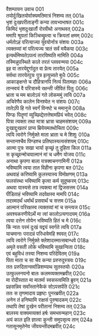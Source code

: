 वैशम्पायन उवाच	001  
तयोर्दुःखितयोर्वाक्यमतिमात्रं निशम्य तत्	001a  
भृशं दुःखपरीताङ्गी कन्या तावभ्यभाषत	001c  
किमिदं भृशदुःखार्तौ रोरवीथो अनाथवत्	002a  
ममापि श्रूयतां किञ्चिच्छ्रुत्वा च क्रियतां क्षमम्	002c  
धर्मतोऽहं परित्याज्या युवयोर्नात्र संशयः	003a  
त्यक्तव्यां मां परित्यज्य त्रातं सर्वं मयैकया	003c  
इत्यर्थमिष्यतेऽपत्यं तारयिष्यति मामिति	004a  
तस्मिन्नुपस्थिते काले तरतं प्लववन्मया	004c  
इह वा तारयेद्दुर्गादुत वा प्रेत्य तारयेत्	005a  
सर्वथा तारयेत्पुत्रः पुत्र इत्युच्यते बुधैः	005c  
आकाङ्क्षन्ते च दौहित्रानपि नित्यं पितामहाः	006a  
तान्स्वयं वै परित्रास्ये रक्षन्ती जीवितं पितुः	006c  
भ्राता च मम बालोऽयं गते लोकममुं त्वयि	007a  
अचिरेणैव कालेन विनश्येत न संशयः	007c  
तातेऽपि हि गते स्वर्गं विनष्टे च ममानुजे	008a  
पिण्डः पितॄणां व्युच्छिद्येत्तत्तेषामप्रियं भवेत्	008c  
पित्रा त्यक्ता तथा मात्रा भ्रात्रा चाहमसंशयम्	009a  
दुःखाद्दुःखतरं प्राप्य म्रियेयमतथोचिता	009c  
त्वयि त्वरोगे निर्मुक्ते माता भ्राता च मे शिशुः	010a  
सन्तानश्चैव पिण्डश्च प्रतिष्ठास्यत्यसंशयम्	010c  
आत्मा पुत्रः सखा भार्या कृच्छ्रं तु दुहिता किल	011a  
स कृच्छ्रान्मोचयात्मानं मां च धर्मेण योजय	011c  
अनाथा कृपणा बाला यत्रक्वचनगामिनी	012a  
भविष्यामि त्वया तात विहीना कृपणा बत	012c  
अथवाहं करिष्यामि कुलस्यास्य विमोक्षणम्	013a  
फलसंस्था भविष्यामि कृत्वा कर्म सुदुष्करम्	013c  
अथवा यास्यसे तत्र त्यक्त्वा मां द्विजसत्तम	014a  
पीडिताहं भविष्यामि तदवेक्षस्व मामपि	014c  
तदस्मदर्थं धर्मार्थं प्रसवार्थं च सत्तम	015a  
आत्मानं परिरक्षस्व त्यक्तव्यां मां च सन्त्यज	015c  
अवश्यकरणीयेऽर्थे मा त्वां कालोऽत्यगादयम्	016a  
त्वया दत्तेन तोयेन भविष्यति हितं च मे	016c  
किं न्वतः परमं दुःखं यद्वयं स्वर्गते त्वयि	017a  
याचमानाः परादन्नं परिधावेमहि श्ववत्	017c  
त्वयि त्वरोगे निर्मुक्ते क्लेशादस्मात्सबान्धवे	018a  
अमृते वसती लोके भविष्यामि सुखान्विता	018c  
एवं बहुविधं तस्या निशम्य परिदेवितम्	019a  
पिता माता च सा चैव कन्या प्ररुरुदुस्त्रयः	019c  
ततः प्ररुदितान्सर्वान्निशम्याथ सुतस्तयोः	020a  
उत्फुल्लनयनो बालः कलमव्यक्तमब्रवीत्	020c  
मा रोदीस्तात मा मातर्मा स्वसस्त्वमिति ब्रुवन्	021a  
प्रहसन्निव सर्वांस्तानेकैकं सोऽपसर्पति	021c  
ततः स तृणमादाय प्रहृष्टः पुनरब्रवीत्	022a  
अनेन तं हनिष्यामि राक्षसं पुरुषादकम्	022c  
तथापि तेषां दुःखेन परीतानां निशम्य तत्	023a  
बालस्य वाक्यमव्यक्तं हर्षः समभवन्महान्	023c  
अयं काल इति ज्ञात्वा कुन्ती समुपसृत्य तान्	024a  
गतासूनमृतेनेव जीवयन्तीदमब्रवीत्	024c  
